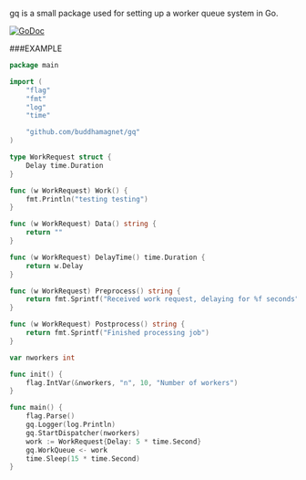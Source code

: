 gq is a small package used for setting up a worker queue system in Go.

[![GoDoc](https://godoc.org/github.com/buddhamagnet/gq?status.svg)](https://godoc.org/github.com/buddhamagnet/gq)

###EXAMPLE

```go
package main

import (
	"flag"
	"fmt"
	"log"
	"time"

	"github.com/buddhamagnet/gq"
)

type WorkRequest struct {
	Delay time.Duration
}

func (w WorkRequest) Work() {
	fmt.Println("testing testing")
}

func (w WorkRequest) Data() string {
	return ""
}

func (w WorkRequest) DelayTime() time.Duration {
	return w.Delay
}

func (w WorkRequest) Preprocess() string {
	return fmt.Sprintf("Received work request, delaying for %f seconds", w.DelayTime().Seconds())
}

func (w WorkRequest) Postprocess() string {
	return fmt.Sprintf("Finished processing job")
}

var nworkers int

func init() {
	flag.IntVar(&nworkers, "n", 10, "Number of workers")
}

func main() {
	flag.Parse()
	gq.Logger(log.Println)
	gq.StartDispatcher(nworkers)
	work := WorkRequest{Delay: 5 * time.Second}
	gq.WorkQueue <- work
	time.Sleep(15 * time.Second)
}
```
